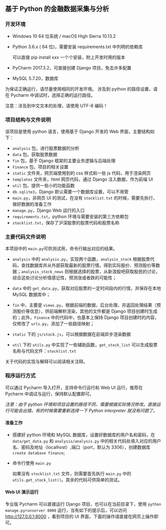 ## 基于 Python 的金融数据采集与分析

### 开发环境

* Windows 10 64 位系统 / macOS High Sierra 10.13.2

* Python 3.6.x ( 64 位)，需要安装 requirements.txt 中列明的依赖库

  可以直接 pip install xxx 一个个安装，附上开发时用的版本

* PyCharm 2017.3.2，可直接创建 Django 项目，免去许多配置

* MySQL 5.7.20，数据库

为保证正确运行，请尽量使用相同的开发环境。 涉及到 python 的路径设置，请在 Pycharm 中调试时，选择正确的运行路径。

注意：涉及到中文文本的处理，请使用 UTF-8 编码！

 

### 项目结构与文件说明

该项目是使用 python 语言，使用基于 Django 开发的 Web 界面，主要结构如下：

* `analysis` 包，进行股票数据的分析
* `data` 包，获取股票数据
* `fin` 包，基于 Django 框架的主要业务逻辑与后端处理
* `Finance` 包，项目的相关设置
* `static` 文件夹，网页端使用到的 css 样式和一些 js 代码，用于渲染网页
* `templates` 文件夹，html 网页代码，通过 Django 注入数据，作为前端 UI
* `util` 包，提供一些小的功能函数
* `db.sqlite3`，Django 默认需要一个数据库设置，可以不用管
* `main.py`，非网页 UI 的测试，在没有 `stocklist.txt` 的时候，需要先执行，做好数据的准备工作
* `manage.py`，Django Web 运行的入口
* `requirements.txt`，python 环境与需要安装的第三方依赖包
* `stocklist.txt`，保存了沪深股票的股票代码和股票名称

 

### 主要代码文件说明

本项目中的 `main.py`可供测试用，命令行输出对应的结果。

* `analysis` 中的 `analysis.py`，实现两个函数，`analysis_stock` 根据股票代码，查找数据库并从外部获取最新的股票行情，得到实际股价、预测股价等数据；`analysis_stock_news` 则根据选择的股票，从新浪股吧获取股民的讨论，综合这些讨论分析情感记性，预测涨或者跌的可能性；


* `data` 中的 `get_data.py`，获取对应股票的一定时间段内的行情，并保存在本地 MySQL 数据库中；
* `fin` 中，主要是 `views.py`，根据前端的数据，后台处理，并返回处理结果（预测股价等信息），供前端解析渲染，其他的文件都是 Django 项目创建时生成的；此外，`Finance` 中的代码中，也基本上保持 Django 项目创建时的内容，仅修改了 `urls.py`，添加了一些路径映射；
* `static` 下的 `js/stock.js`，可以根据数据在前端异步渲染数据
* `util` 下的 `utils.py` 中实现了一些辅助函数，`get_stock_list` 可以生成股票名称与代码文件：`stocklist.txt`

关于代码的实现与解释可以阅读相关注释。

 

### 程序运行方式

可以通过 Pycharm 导入打开，支持命令行运行和 Web UI 运行，推荐在 Pycharm 中调试与运行，保持默认配置即可。

*注意：由于 python 环境和项目设置的路径不同，需要根据实际情况修改。直接运行可能会出错。有的时候需要重新选择一下 Python interpreter 就没有问题了。*

#### 准备工作

* 搭建好 python 环境和 MySQL 数据库，设置好数据库的用户名和密码，在 `data/get_data.py` 和 `analysis/analysis.py` 中的相关代码处填入对应的用户名、密码及地址（localhost）,端口（port，默认为 3306），创建数据库 `create database finance`;

* 命令行使用 `main.py`

  如果没有 `stocklist.txt` 文件，则需要首先执行 `main.py` 中的 `utils.get_stock_list()`。其余的代码可供简单的测试。

#### Web UI 演示运行

专业版 Pycharm 可以直接运行 Django 项目，也可以在当前目录下，使用 `python manage.pyrunserver 8000` 运行，当有如下的提示后，可以访问 <http://127.0.0.1:8000> ，看到项目的 UI 界面，下面的操作请直接在网页上操作即可。